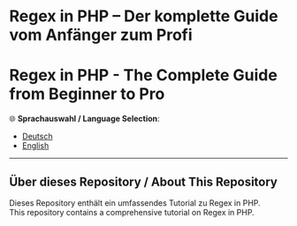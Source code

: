 # Regex in PHP – Der komplette Guide vom Anfänger zum Profi
# Regex in PHP - The Complete Guide from Beginner to Pro

🌐 **Sprachauswahl / Language Selection**:
- [Deutsch](README_de.md)
- [English](README_en.md)

---

## Über dieses Repository / About This Repository
Dieses Repository enthält ein umfassendes Tutorial zu Regex in PHP.  
This repository contains a comprehensive tutorial on Regex in PHP.
